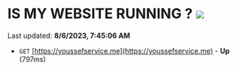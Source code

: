 # IS MY WEBSITE RUNNING ? [![](https://img.shields.io/static/v1?label=Sponsor&message=%E2%9D%A4&logo=GitHub&color=%23fe8e86)](https://github.com/sponsors/<username>)

Last updated: **8/6/2023, 7:45:06 AM**

- `GET` [https://youssefservice.me](https://youssefservice.me) - **Up** (797ms)
